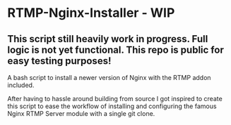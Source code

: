 ﻿# RTMP-Nginx-Installer - WIP

## This script still heavily work in progress. Full logic is not yet functional. This repo is public for easy testing purposes!

A bash script to install a newer version of Nginx with the RTMP addon included.

After having to hassle around building from source I got inspired to create this script to ease the workflow of installing and configuring the famous Nginx RTMP Server module with a single git clone.
